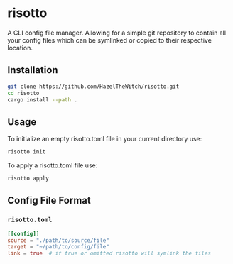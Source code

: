 # risotto

A CLI config file manager. Allowing for a simple git repository to contain all your config files which can be symlinked or copied to their respective location.

## Installation

```bash
git clone https://github.com/HazelTheWitch/risotto.git
cd risotto
cargo install --path .
```

## Usage

To initialize an empty risotto.toml file in your current directory use\:

```bash
risotto init
```

To apply a risotto.toml file use:

```bash
risotto apply
```

## Config File Format

### **`risotto.toml`**

```toml
[[config]]
source = "./path/to/source/file"
target = "~/path/to/config/file"
link = true  # if true or omitted risotto will symlink the files
```